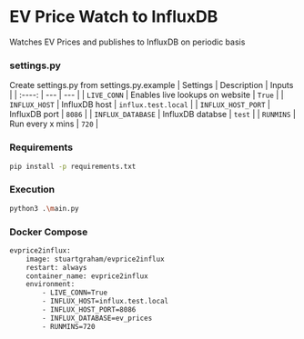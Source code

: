 
# EV Price Watch to InfluxDB
Watches EV Prices and publishes to InfluxDB on periodic basis

### settings.py
Create settings.py from settings.py.example
| Settings | Description | Inputs |
| :----: | --- | --- |
| `LIVE_CONN` | Enables live lookups on website | `True` |
| `INFLUX_HOST` | InfluxDB host | `influx.test.local` |
| `INFLUX_HOST_PORT` | InfluxDB port  | `8086` |
| `INFLUX_DATABASE` | InfluxDB databse  | `test` |
| `RUNMINS` | Run every x mins | `720` |

### Requirements
```sh
pip install -p requirements.txt
```

### Execution 
```sh
python3 .\main.py
```

### Docker Compose
```sh 
evprice2influx:
    image: stuartgraham/evprice2influx
    restart: always
    container_name: evprice2influx
    environment:
        - LIVE_CONN=True
        - INFLUX_HOST=influx.test.local
        - INFLUX_HOST_PORT=8086
        - INFLUX_DATABASE=ev_prices
        - RUNMINS=720
```